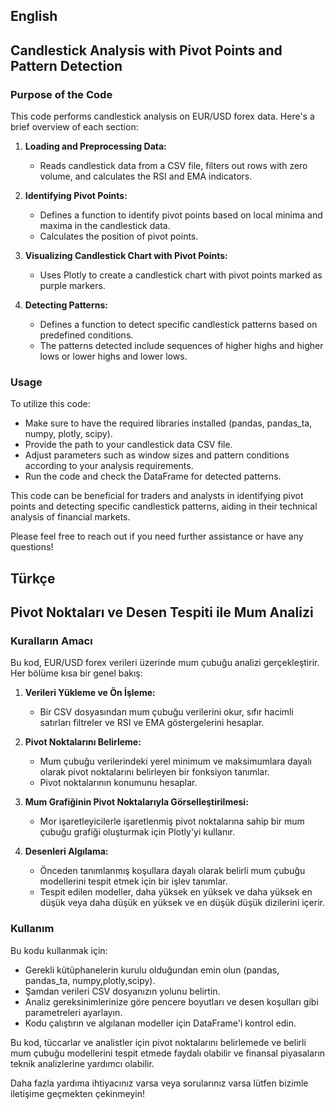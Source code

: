 ## English
## Candlestick Analysis with Pivot Points and Pattern Detection

### Purpose of the Code

This code performs candlestick analysis on EUR/USD forex data. Here's a brief overview of each section:

1. **Loading and Preprocessing Data:**
   - Reads candlestick data from a CSV file, filters out rows with zero volume, and calculates the RSI and EMA indicators.

2. **Identifying Pivot Points:**
   - Defines a function to identify pivot points based on local minima and maxima in the candlestick data.
   - Calculates the position of pivot points.

3. **Visualizing Candlestick Chart with Pivot Points:**
   - Uses Plotly to create a candlestick chart with pivot points marked as purple markers.

4. **Detecting Patterns:**
   - Defines a function to detect specific candlestick patterns based on predefined conditions.
   - The patterns detected include sequences of higher highs and higher lows or lower highs and lower lows.

### Usage
To utilize this code:
- Make sure to have the required libraries installed (pandas, pandas_ta, numpy, plotly, scipy).
- Provide the path to your candlestick data CSV file.
- Adjust parameters such as window sizes and pattern conditions according to your analysis requirements.
- Run the code and check the DataFrame for detected patterns.

This code can be beneficial for traders and analysts in identifying pivot points and detecting specific candlestick patterns, aiding in their technical analysis of financial markets.

Please feel free to reach out if you need further assistance or have any questions!

## Türkçe
## Pivot Noktaları ve Desen Tespiti ile Mum Analizi

### Kuralların Amacı

Bu kod, EUR/USD forex verileri üzerinde mum çubuğu analizi gerçekleştirir. Her bölüme kısa bir genel bakış:

1. **Verileri Yükleme ve Ön İşleme:**
   - Bir CSV dosyasından mum çubuğu verilerini okur, sıfır hacimli satırları filtreler ve RSI ve EMA göstergelerini hesaplar.

2. **Pivot Noktalarını Belirleme:**
   - Mum çubuğu verilerindeki yerel minimum ve maksimumlara dayalı olarak pivot noktalarını belirleyen bir fonksiyon tanımlar.
   - Pivot noktalarının konumunu hesaplar.

3. **Mum Grafiğinin Pivot Noktalarıyla Görselleştirilmesi:**
   - Mor işaretleyicilerle işaretlenmiş pivot noktalarına sahip bir mum çubuğu grafiği oluşturmak için Plotly'yi kullanır.

4. **Desenleri Algılama:**
   - Önceden tanımlanmış koşullara dayalı olarak belirli mum çubuğu modellerini tespit etmek için bir işlev tanımlar.
   - Tespit edilen modeller, daha yüksek en yüksek ve daha yüksek en düşük veya daha düşük en yüksek ve en düşük düşük dizilerini içerir.

### Kullanım
Bu kodu kullanmak için:
- Gerekli kütüphanelerin kurulu olduğundan emin olun (pandas, pandas_ta, numpy,plotly,scipy).
- Şamdan verileri CSV dosyanızın yolunu belirtin.
- Analiz gereksinimlerinize göre pencere boyutları ve desen koşulları gibi parametreleri ayarlayın.
- Kodu çalıştırın ve algılanan modeller için DataFrame'i kontrol edin.

Bu kod, tüccarlar ve analistler için pivot noktalarını belirlemede ve belirli mum çubuğu modellerini tespit etmede faydalı olabilir ve finansal piyasaların teknik analizlerine yardımcı olabilir.

Daha fazla yardıma ihtiyacınız varsa veya sorularınız varsa lütfen bizimle iletişime geçmekten çekinmeyin!